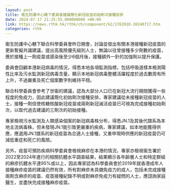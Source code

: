 ```yaml
---
layout: post
title: 衞生防護中心轄下委員會建議簡化新冠疫苗初始劑次接種安排
date: 2024-07-17 21:25:55.000000000 +08:00
link: https://news.rthk.hk/rthk/ch/component/k2/1762018-20240717.htm
categories: rthk
---
```


衞生防護中心轄下聯合科學委員會昨日開會，討論並發出有關本港接種新冠疫苗的更新暫擬共識建議，提出高風險優先組別人士，無論以往曾接種多少劑數的疫苗，應於接種上一劑疫苗或感染後至少6個月後，接種額外一針的加強劑以提升保護。

委員會回顧本港新冠病毒的情況，得悉本地各項監測指標，包括呼吸道樣本檢測陽性比率及污水監測新冠病毒含量，顯示本地新冠病毒整體活躍程度於過去數周有所上升，不過嚴重及死亡個案數字則維持平穏。

聯合科學委員會參考了世衞的建議，認為大部分人口已在新冠大流行期間獲得一些程度的免疫力，因此建議簡化初始劑次接種安排，專家建議從未接種新冠疫苗的人士，接種一劑信使核糖核酸新冠疫苗或兩劑新冠滅活疫苗已可視為完成接種初始劑次，以取代過去建議的三劑次的初始接種。

專家檢視污水監測及人類感染個案的新冠病毒株分布，得悉JN.1及其後代譜系為本地主流病毒株，但未發現JN.1能引致更嚴重的疾病，專家建議，如本地能獲得供應，應選用JN.1譜系的新冠疫苗為合適人士接種，又重申現時供應的新冠疫苗仍可減低重症和死亡的風險。
     
另外，疫苗可預防疾病科學委員會檢視麻疹在本港的情況，專家亦檢視衞生署於2022至2024年進行的相關抗體水平調查結果，結果顯示各年齡層人士和特定群組的麻疹抗體水平達95%或以上，因此專家認為科學委員會於2019年就香港成年人接種麻疹疫苗的建議仍然有效，所有對麻疹未具備免疫力的成人，包括未完成接種兩劑含麻疹的疫苗、疫苗接種紀錄不明或對麻疹免疫力有疑問的人士，應諮詢家庭醫生，並盡快完成接種麻疹疫苗。
